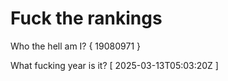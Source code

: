# Fuck the rankings

Who the hell am I?
{ 19080971 }

What fucking year is it?
[ 2025-03-13T05:03:20Z ]
